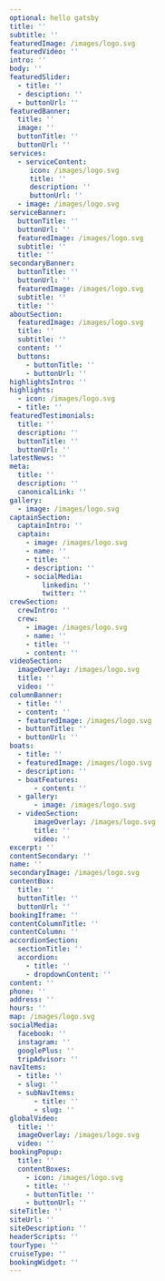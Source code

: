 ```yaml
---
optional: hello gatsby
title: ''
subtitle: ''
featuredImage: /images/logo.svg
featuredVideo: ''
intro: ''
body: ''
featuredSlider:
  - title: ''
  - desciption: ''
  - buttonUrl: ''
featuredBanner:
  title: ''
  image: ''
  buttonTitle: ''
  buttonUrl: ''
services:
  - serviceContent:
     icon: /images/logo.svg
     title: ''
     description: ''
     buttonUrl: ''
  - image: /images/logo.svg
serviceBanner:
  buttonTitle: ''
  buttonUrl: ''
  featuredImage: /images/logo.svg
  subtitle: ''
  title: ''
secondaryBanner:
  buttonTitle: ''
  buttonUrl: ''
  featuredImage: /images/logo.svg
  subtitle: ''
  title: ''
aboutSection:
  featuredImage: /images/logo.svg
  title: ''
  subtitle: ''
  content: ''
  buttons:
    - buttonTitle: ''
    - buttonUrl: ''
highlightsIntro: ''
highlights:
  - icon: /images/logo.svg
  - title: ''
featuredTestimonials:
  title: ''
  description: ''
  buttonTitle: ''
  buttonUrl: ''
latestNews: ''
meta:
  title: ''
  description: ''
  canonicalLink: ''
gallery:
  - image: /images/logo.svg
captainSection:
  captainIntro: ''
  captain:
    - image: /images/logo.svg
    - name: ''
    - title: ''
    - description: ''
    - socialMedia:
        linkedin: ''
        twitter: ''
crewSection:
  crewIntro: ''
  crew:
    - image: /images/logo.svg
    - name: ''
    - title: ''
    - content: ''
videoSection:
  imageOverlay: /images/logo.svg
  title: ''
  video: ''
columnBanner:
  - title: ''
  - content: ''
  - featuredImage: /images/logo.svg
  - buttonTitle: ''
  - buttonUrl: ''
boats:
  - title: ''
  - featuredImage: /images/logo.svg
  - description: ''
  - boatFeatures:
      - content: ''
  - gallery:
      - image: /images/logo.svg
  - videoSection:
      imageOverlay: /images/logo.svg
      title: ''
      video: ''
excerpt: ''
contentSecondary: ''
name: ''
secondaryImage: /images/logo.svg
contentBox:
  title: ''
  buttonTitle: ''
  buttonUrl: ''
bookingIframe: ''
contentColumnTitle: ''
contentColumn: ''
accordionSection:
  sectionTitle: ''
  accordion:
    - title: ''
    - dropdownContent: ''
content: ''
phone: ''
address: ''
hours: ''
map: /images/logo.svg
socialMedia:
  facebook: ''
  instagram: ''
  googlePlus: ''
  tripAdvisor: ''
navItems:
  - title: ''
  - slug: ''
  - subNavItems:
      - title: ''
      - slug: ''
globalVideo:
  title: ''
  imageOverlay: /images/logo.svg
  video: ''
bookingPopup:
  title: ''
  contentBoxes:
    - icon: /images/logo.svg
    - title: ''
    - buttonTitle: ''
    - buttonUrl: ''
siteTitle: ''
siteUrl: ''
siteDescription: ''
headerScripts: ''
tourType: ''
cruiseType: ''
bookingWidget: ''
---
```


<!--Use this to force Gatsby to deal with optional images-->
